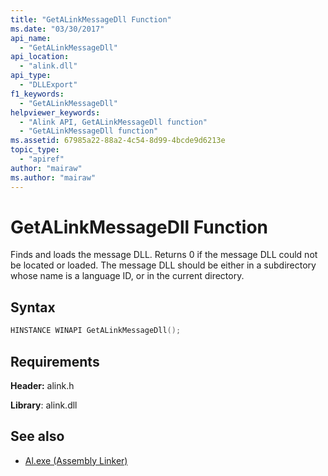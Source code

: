 ```yaml
---
title: "GetALinkMessageDll Function"
ms.date: "03/30/2017"
api_name: 
  - "GetALinkMessageDll"
api_location: 
  - "alink.dll"
api_type: 
  - "DLLExport"
f1_keywords: 
  - "GetALinkMessageDll"
helpviewer_keywords: 
  - "Alink API, GetALinkMessageDll function"
  - "GetALinkMessageDll function"
ms.assetid: 67985a22-88a2-4c54-8d99-4bcde9d6213e
topic_type: 
  - "apiref"
author: "mairaw"
ms.author: "mairaw"
---
```

# GetALinkMessageDll Function
Finds and loads the message DLL. Returns 0 if the message DLL could not be located or loaded. The message DLL should be either in a subdirectory whose name is a language ID, or in the current directory.  
  
## Syntax  
  
```cpp  
HINSTANCE WINAPI GetALinkMessageDll();  
```  
  
## Requirements  
 **Header:** alink.h  
  
 **Library**: alink.dll  
  
## See also

- [Al.exe (Assembly Linker)](../../../../docs/framework/tools/al-exe-assembly-linker.md)
